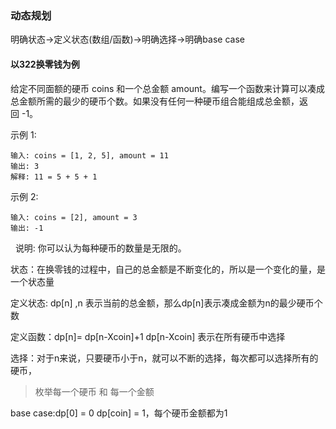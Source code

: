 ### 动态规划
明确状态->定义状态(数组/函数)->明确选择->明确base case

#### 以322换零钱为例
给定不同面额的硬币 coins 和一个总金额 amount。编写一个函数来计算可以凑成总金额所需的最少的硬币个数。如果没有任何一种硬币组合能组成总金额，返回 -1。

示例 1:
>
    输入: coins = [1, 2, 5], amount = 11
    输出: 3 
    解释: 11 = 5 + 5 + 1
示例 2:
>
    输入: coins = [2], amount = 3
    输出: -1
 
说明:
你可以认为每种硬币的数量是无限的。

状态：在换零钱的过程中，自己的总金额是不断变化的，所以是一个变化的量，是一个状态量

定义状态: dp[n] ,n 表示当前的总金额，那么dp[n]表示凑成金额为n的最少硬币个数

定义函数：dp[n]= dp[n-Xcoin]+1  dp[n-Xcoin] 表示在所有硬币中选择

选择：对于n来说，只要硬币小于n，就可以不断的选择，每次都可以选择所有的硬币，
>
>   枚举每一个硬币  和 每一个金额

base case:dp[0] = 0 dp[coin] = 1，每个硬币金额都为1


